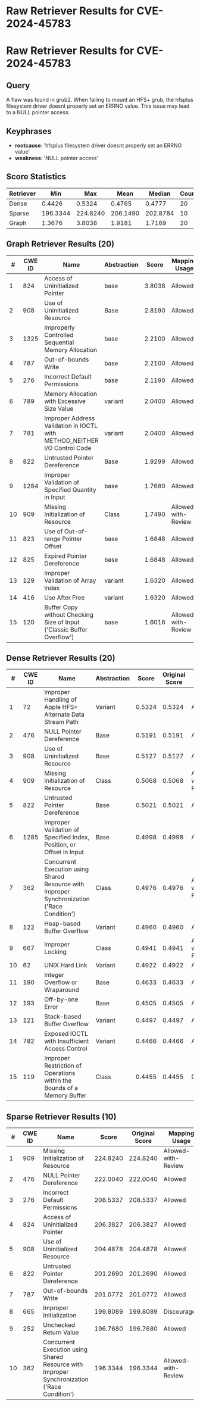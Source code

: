 # Raw Retriever Results for CVE-2024-45783

# Raw Retriever Results for CVE-2024-45783
## Query
A flaw was found in grub2. When failing to mount an HFS+ grub, the hfsplus filesystem driver doesnt properly set an ERRNO value. This issue may lead to a NULL pointer access.

## Keyphrases
- **rootcause**: 'hfsplus filesystem driver doesnt properly set an ERRNO value'
- **weakness**: 'NULL pointer access'

## Score Statistics
| Retriever | Min | Max | Mean | Median | Count |
|-----------|-----|-----|------|--------|-------|
| Dense | 0.4426 | 0.5324 | 0.4765 | 0.4777 | 20 |
| Sparse | 196.3344 | 224.8240 | 206.1490 | 202.8784 | 10 |
| Graph | 1.3676 | 3.8038 | 1.9181 | 1.7169 | 20 |

## Graph Retriever Results (20)
| # | CWE ID | Name | Abstraction | Score | Mapping Usage |
|---|--------|------|-------------|-------|---------------|
| 1 | 824 | Access of Uninitialized Pointer | base | 3.8038 | Allowed |
| 2 | 908 | Use of Uninitialized Resource | Base | 2.8190 | Allowed |
| 3 | 1325 | Improperly Controlled Sequential Memory Allocation | base | 2.2100 | Allowed |
| 4 | 787 | Out-of-bounds Write | base | 2.2100 | Allowed |
| 5 | 276 | Incorrect Default Permissions | base | 2.1190 | Allowed |
| 6 | 789 | Memory Allocation with Excessive Size Value | variant | 2.0400 | Allowed |
| 7 | 781 | Improper Address Validation in IOCTL with METHOD_NEITHER I/O Control Code | variant | 2.0400 | Allowed |
| 8 | 822 | Untrusted Pointer Dereference | Base | 1.9299 | Allowed |
| 9 | 1284 | Improper Validation of Specified Quantity in Input | base | 1.7680 | Allowed |
| 10 | 909 | Missing Initialization of Resource | Class | 1.7490 | Allowed-with-Review |
| 11 | 823 | Use of Out-of-range Pointer Offset | base | 1.6848 | Allowed |
| 12 | 825 | Expired Pointer Dereference | base | 1.6848 | Allowed |
| 13 | 129 | Improper Validation of Array Index | variant | 1.6320 | Allowed |
| 14 | 416 | Use After Free | variant | 1.6320 | Allowed |
| 15 | 120 | Buffer Copy without Checking Size of Input ('Classic Buffer Overflow') | base | 1.6016 | Allowed-with-Review |

## Dense Retriever Results (20)
| # | CWE ID | Name | Abstraction | Score | Original Score | Mapping Usage |
|---|--------|------|-------------|-------|----------------|---------------|
| 1 | 72 | Improper Handling of Apple HFS+ Alternate Data Stream Path | Variant | 0.5324 | 0.5324 | Allowed |
| 2 | 476 | NULL Pointer Dereference | Base | 0.5191 | 0.5191 | Allowed |
| 3 | 908 | Use of Uninitialized Resource | Base | 0.5127 | 0.5127 | Allowed |
| 4 | 909 | Missing Initialization of Resource | Class | 0.5068 | 0.5068 | Allowed-with-Review |
| 5 | 822 | Untrusted Pointer Dereference | Base | 0.5021 | 0.5021 | Allowed |
| 6 | 1285 | Improper Validation of Specified Index, Position, or Offset in Input | Base | 0.4998 | 0.4998 | Allowed |
| 7 | 362 | Concurrent Execution using Shared Resource with Improper Synchronization ('Race Condition') | Class | 0.4976 | 0.4976 | Allowed-with-Review |
| 8 | 122 | Heap-based Buffer Overflow | Variant | 0.4960 | 0.4960 | Allowed |
| 9 | 667 | Improper Locking | Class | 0.4941 | 0.4941 | Allowed-with-Review |
| 10 | 62 | UNIX Hard Link | Variant | 0.4922 | 0.4922 | Allowed |
| 11 | 190 | Integer Overflow or Wraparound | Base | 0.4633 | 0.4633 | Allowed |
| 12 | 193 | Off-by-one Error | Base | 0.4505 | 0.4505 | Allowed |
| 13 | 121 | Stack-based Buffer Overflow | Variant | 0.4497 | 0.4497 | Allowed |
| 14 | 782 | Exposed IOCTL with Insufficient Access Control | Variant | 0.4466 | 0.4466 | Allowed |
| 15 | 119 | Improper Restriction of Operations within the Bounds of a Memory Buffer | Class | 0.4455 | 0.4455 | Discouraged |

## Sparse Retriever Results (10)
| # | CWE ID | Name | Score | Original Score | Mapping Usage |
|---|--------|------|-------|---------------|---------------|
| 1 | 909 | Missing Initialization of Resource | 224.8240 | 224.8240 | Allowed-with-Review |
| 2 | 476 | NULL Pointer Dereference | 222.0040 | 222.0040 | Allowed |
| 3 | 276 | Incorrect Default Permissions | 208.5337 | 208.5337 | Allowed |
| 4 | 824 | Access of Uninitialized Pointer | 206.3827 | 206.3827 | Allowed |
| 5 | 908 | Use of Uninitialized Resource | 204.4878 | 204.4878 | Allowed |
| 6 | 822 | Untrusted Pointer Dereference | 201.2690 | 201.2690 | Allowed |
| 7 | 787 | Out-of-bounds Write | 201.0772 | 201.0772 | Allowed |
| 8 | 665 | Improper Initialization | 199.8089 | 199.8089 | Discouraged |
| 9 | 252 | Unchecked Return Value | 196.7680 | 196.7680 | Allowed |
| 10 | 362 | Concurrent Execution using Shared Resource with Improper Synchronization ('Race Condition') | 196.3344 | 196.3344 | Allowed-with-Review |
